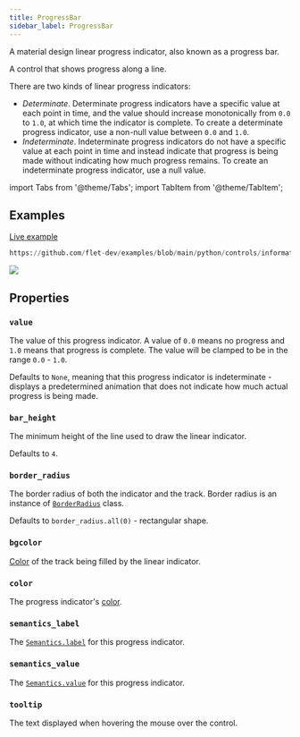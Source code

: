 ```yaml
---
title: ProgressBar
sidebar_label: ProgressBar
---
```


A material design linear progress indicator, also known as a progress bar.

A control that shows progress along a line.

There are two kinds of linear progress indicators:

* *Determinate*. Determinate progress indicators have a specific value at each point in time, and the value should increase monotonically from `0.0` to `1.0`, at which time the indicator is complete. To create a determinate progress indicator, use a non-null value between `0.0` and `1.0`.
* *Indeterminate*. Indeterminate progress indicators do not have a specific value at each point in time and instead indicate that progress is being made without indicating how much progress remains. To create an indeterminate progress indicator, use a null value.

import Tabs from '@theme/Tabs';
import TabItem from '@theme/TabItem';

## Examples

[Live example](https://flet-controls-gallery.fly.dev/displays/progressbar)



```python reference
https://github.com/flet-dev/examples/blob/main/python/controls/information-displays/progress-bar/progress-bar.py
```

<img src="/img/docs/controls/progress-bar/progress-bar-example.gif" className="screenshot-30"/>

## Properties

### `value`

The value of this progress indicator. A value of `0.0` means no progress and `1.0` means that progress is complete. The
value will be clamped to be in the range `0.0` - `1.0`.

Defaults to `None`, meaning that this progress indicator is indeterminate - displays a predetermined animation that does
not indicate how much actual progress is being made.

### `bar_height`

The minimum height of the line used to draw the linear indicator.

Defaults to `4`.

### `border_radius`

The border radius of both the indicator and the track. Border radius is an instance
of [`BorderRadius`](/docs/reference/types/borderradius) class.

Defaults to `border_radius.all(0)` - rectangular shape.

### `bgcolor`

[Color](/docs/reference/colors) of the track being filled by the linear indicator.

### `color`

The progress indicator's [color](/docs/reference/colors).

### `semantics_label`

The [`Semantics.label`](/docs/controls/semantics#label) for this progress indicator.

### `semantics_value`

The [`Semantics.value`](/docs/controls/semantics#value) for this progress indicator.

### `tooltip`

The text displayed when hovering the mouse over the control.
